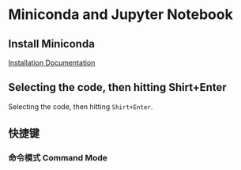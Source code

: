 # Miniconda and Jupyter Notebook

## Install Miniconda
[Installation Documentation](http://docs.continuum.io/anaconda/install/)

## Selecting the code, then hitting Shirt+Enter
Selecting the code, then hitting `Shirt+Enter`.

## 快捷键
### 命令模式 Command Mode
